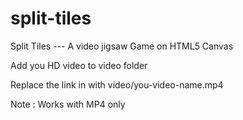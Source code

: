 # split-tiles
Split Tiles --- A video jigsaw Game on HTML5 Canvas


Add you HD video to video folder

Replace the link in <source > with video/you-video-name.mp4

Note : Works with MP4 only 


